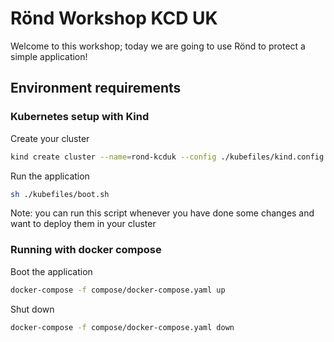 # Rönd Workshop KCD UK

Welcome to this workshop; today we are going to use Rönd to protect a simple application!

## Environment requirements

### Kubernetes setup with Kind

Create your cluster

```sh
kind create cluster --name=rond-kcduk --config ./kubefiles/kind.config.yaml
```
Run the application

```sh
sh ./kubefiles/boot.sh
```

Note: you can run this script whenever you have done some changes and want to deploy them in your cluster

### Running with docker compose

Boot the application

```sh
docker-compose -f compose/docker-compose.yaml up
```

Shut down


```sh
docker-compose -f compose/docker-compose.yaml down
```